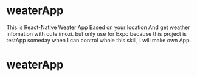 # weaterApp

This is React-Native Weater App
Based on your location And get weather infomation with cute imozi.
but only use for Expo
because this project is testApp someday when I can control whole this skill, I will make own App.

# weaterApp
